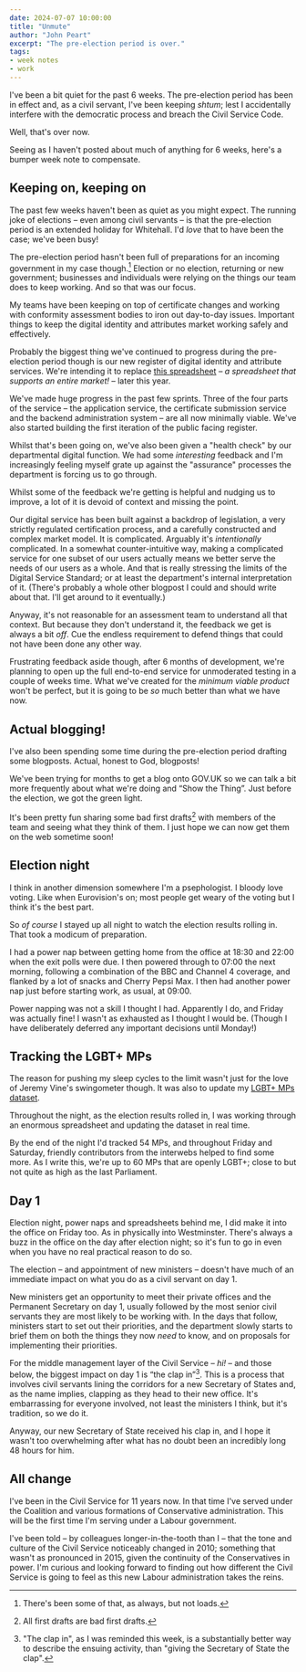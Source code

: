 ```yaml
---
date: 2024-07-07 10:00:00
title: "Unmute"
author: "John Peart"
excerpt: "The pre-election period is over."
tags:
- week notes
- work
---
```


I've been a bit quiet for the past 6 weeks. The pre-election period has been in effect and, as a civil servant, I've been keeping *shtum*; lest I accidentally interfere with the democratic process and breach the Civil Service Code.

Well, that's over now.

Seeing as I haven't posted about much of anything for 6 weeks, here's a bumper week note to compensate.


## Keeping on, keeping on

The past few weeks haven't been as quiet as you might expect. The running joke of elections – even among civil servants – is that the pre-election period is an extended holiday for Whitehall. I'd *love* that to have been the case; we've been busy!

The pre-election period hasn't been full of preparations for an incoming government in my case though.[^prep] Election or no election, returning or new government; businesses and individuals were relying on the things our team does to keep working. And so that was our focus.

[^prep]: There's been some of that, as always, but not loads.

My teams have been keeping on top of certificate changes and working with conformity assessment bodies to iron out day-to-day issues. Important things to keep the digital identity and attributes market working safely and effectively.

Probably the biggest thing we've continued to progress during the pre-election period though is our new register of digital identity and attribute services. We're intending it to replace [this spreadsheet](https://www.gov.uk/government/publications/list-of-certified-digital-identity-and-attribute-services) – *a spreadsheet that supports an entire market!* – later this year. 

We've made huge progress in the past few sprints. Three of the four parts of the service – the application service, the certificate submission service and the backend administration system – are all now minimally viable. We've also started building the first iteration of the public facing register.

Whilst that's been going on, we've also been given a "health check" by our departmental digital function. We had some *interesting* feedback and I'm increasingly feeling myself grate up against the "assurance" processes the department is forcing us to go through. 

Whilst some of the feedback we're getting is helpful and nudging us to improve, a lot of it is devoid of context and missing the point. 

Our digital service has been built against a backdrop of legislation, a very strictly regulated certification process, and a carefully constructed and complex market model. It is complicated. Arguably it's *intentionally* complicated. In a somewhat counter-intuitive way, making a complicated service for one subset of our users actually means we better serve the needs of our users as a whole. And that is really stressing the limits of the Digital Service Standard; or at least the department's internal interpretation of it. (There's probably a whole other blogpost I could and should write about that. I'll get around to it eventually.)

Anyway, it's not reasonable for an assessment team to understand all that context. But because they don't understand it, the feedback we get is always a bit *off*. Cue the endless requirement to defend things that could not have been done any other way.

Frustrating feedback aside though, after 6 months of development, we're planning to open up the full end-to-end service for unmoderated testing in a couple of weeks time. What we've created for the *minimum viable product* won't be perfect, but it is going to be *so* much better than what we have now.


## Actual blogging!

I've also been spending some time during the pre-election period drafting some blogposts. Actual, honest to God, blogposts! 

We've been trying for months to get a blog onto GOV.UK so we can talk a bit more frequently about what we're doing and “Show the Thing”. Just before the election, we got the green light. 

It's been pretty fun sharing some bad first drafts[^bfd] with members of the team and seeing what they think of them. I just hope we can now get them on the web sometime soon!

[^bfd]: All first drafts are bad first drafts.


## Election night

I think in another dimension somewhere I'm a psephologist. I bloody love voting. Like when Eurovision's on; most people get weary of the voting but I think it's the best part.

So *of course* I stayed up all night to watch the election results rolling in. That took a modicum of preparation. 

I had a power nap between getting home from the office at 18:30 and 22:00 when the exit polls were due. I then powered through to 07:00 the next morning, following a combination of the BBC and Channel 4 coverage, and flanked by a lot of snacks and Cherry Pepsi Max. I then had another power nap just before starting work, as usual, at 09:00.

Power napping was not a skill I thought I had. Apparently I do, and Friday was actually fine! I wasn't as exhausted as I thought I would be. (Though I have deliberately deferred any important decisions until Monday!)


## Tracking the LGBT+ MPs

The reason for pushing my sleep cycles to the limit wasn't just for the love of Jeremy Vine's swingometer though. It was also to update my [LGBT+ MPs dataset](//www.lgbt.mp).

Throughout the night, as the election results rolled in, I was working through an enormous spreadsheet and updating the dataset in real time.

By the end of the night I'd tracked 54 MPs, and throughout Friday and Saturday, friendly contributors from the interwebs helped to find some more. As I write this, we're up to 60 MPs that are openly LGBT+; close to but not quite as high as the last Parliament.


## Day 1

Election night, power naps and spreadsheets behind me, I did make it into the office on Friday too. As in physically into Westminster. There's always a buzz in the office on the day after election night; so it's fun to go in even when you have no real practical reason to do so. 

The election – and appointment of new ministers – doesn't have much of an immediate impact on what you do as a civil servant on day 1.

New ministers get an opportunity to meet their private offices and the Permanent Secretary on day 1, usually followed by the most senior civil servants they are most likely to be working with. In the days that follow, ministers start to set out their priorities, and the department slowly starts to brief them on both the things they now *need* to know, and on proposals for implementing their priorities.

For the middle management layer of the Civil Service – *hi!* – and those below, the biggest impact on day 1 is “the clap in”[^clap]. This is a process that involves civil servants lining the corridors for a new Secretary of States and, as the name implies, clapping as they head to their new office. It's embarrassing for everyone involved, not least the ministers I think, but it's tradition, so we do it.

[^clap]: "The clap in", as I was reminded this week, is a substantially better way to describe the ensuing activity, than "giving the Secretary of State the clap".

Anyway, our new Secretary of State received his clap in, and I hope it wasn't too overwhelming after what has no doubt been an incredibly long 48 hours for him.


## All change

I've been in the Civil Service for 11 years now. In that time I've served under the Coalition and various formations of Conservative administration. This will be the first time I'm serving under a Labour government.

I've been told – by colleagues longer-in-the-tooth than I – that the tone and culture of the Civil Service noticeably changed in 2010; something that wasn't as pronounced in 2015, given the continuity of the Conservatives in power. I'm curious and looking forward to finding out how different the Civil Service is going to feel as this new Labour administration takes the reins. 